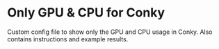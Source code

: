 # Only GPU & CPU for Conky
Custom config file to show only the GPU and CPU usage in Conky. Also contains instructions and example results.

